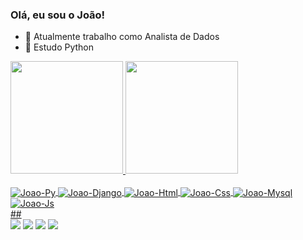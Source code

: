 ### Olá, eu sou o João!


- 🔭 Atualmente trabalho como Analista de Dados
- 🌱 Estudo Python

<div>
  <a href="https://github.com/joaovictormachado"</a>
  <img height="180em" src="https://github-readme-stats.vercel.app/api?username=joaovictormachado&show_icons=true&theme=dracula&include_all_commits=true&count_private=true"/>
  <img height="180em" src="https://github-readme-stats.vercel.app/api/top-langs/?username=joaovictormachado&layout=compact&langs+count=16&theme=dracula"/>

</div>

<div style="display: inline_block"><br>
  <img align="center" alt="Joao-Py" src="https://img.shields.io/badge/Python-14354C?style=for-the-badge&logo=python&logoColor=white">
  <img align="center" alt="Joao-Django" src="https://img.shields.io/badge/Django-092E20?style=for-the-badge&logo=django&logoColor=white">
  <img align="center" alt="Joao-Html" src="https://img.shields.io/badge/HTML5-E34F26?style=for-the-badge&logo=html5&logoColor=white">
  <img align="center" alt="Joao-Css" src="https://img.shields.io/badge/CSS3-1572B6?style=for-the-badge&logo=css3&logoColor=white">
  <img align="center" alt="Joao-Mysql"src="https://img.shields.io/badge/MySQL-00000F?style=for-the-badge&logo=mysql&logoColor=white">
   <img align="center" alt="Joao-Js"src="https://img.shields.io/badge/JavaScript-323330?style=for-the-badge&logo=javascript&logoColor=F7DF1E">
  </div>
##

<div>
  <a href="https://instagram.com/batjeme" target="_blank"><img src="https://img.shields.io/badge/-Instagram-%23E4405F?style=for-the-badge&logo=instagram&logoColor=white" target="_blank"></a>
  <a href="https://twitter.com/batjeme" target="_blank"><img src="https://img.shields.io/badge/Twitter-1DA1F2?style=for-the-badge&logo=twitter&logoColor=white" target="_blank"></a>
  <a href ="mailto:medeirosjjv@gmail"><img src="https://img.shields.io/badge/-Gmail-%23333?style=for-the-badge&logo=gmail&logoColor=white" target="_blank"></a>
  <a href="https://www.linkedin.com/in/joao-victor-machado-de-medeiros/" target="_blank"><img src="https://img.shields.io/badge/-LinkedIn-%230077B5?style=for-the-badge&logo=linkedin&logoColor=white" target="_blank"></a> 
  </div>
